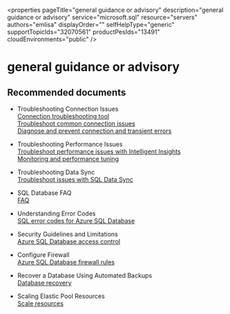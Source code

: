 <properties
	pageTitle="general guidance or advisory"
	description="general guidance or advisory"
	service="microsoft.sql"
	resource="servers"
	authors="emlisa"
	displayOrder=""
	selfHelpType="generic"
	supportTopicIds="32070561"
	productPesIds="13491"​
	cloudEnvironments="public"
/>

# general guidance or advisory

## **Recommended documents**

* Troubleshooting Connection Issues<br>
[Connection troubleshooting tool](https://support.microsoft.com/en-us/help/10085/troubleshooting-connectivity-issues-with-microsoft-azure-sql-database/)<br>
[Troubleshoot common connection issues](https://docs.microsoft.com/en-us/azure/sql-database/sql-database-troubleshoot-common-connection-issues/)<br>
[Diagnose and prevent connection and transient errors](https://docs.microsoft.com/en-us/azure/sql-database/sql-database-connectivity-issues/)

* Troubleshooting Performance Issues<br>
[Troubleshoot performance issues with Intelligent Insights](https://docs.microsoft.com/en-us/azure/sql-database/sql-database-intelligent-insights-troubleshoot-performance/)<br>
[Monitoring and performance tuning](https://docs.microsoft.com/en-us/azure/sql-database/sql-database-monitor-tune-overview/)

* Troubleshooting Data Sync<br>
[Troubleshoot issues with SQL Data Sync](https://docs.microsoft.com/en-us/azure/sql-database/sql-database-troubleshoot-data-sync/)

* SQL Database FAQ<br>
[FAQ](https://docs.microsoft.com/en-us/azure/sql-database/sql-database-faq/)

* Understanding Error Codes<br>
[SQL error codes for Azure SQL Database](https://docs.microsoft.com/en-us/azure/sql-database/sql-database-develop-error-messages/)

* Security Guidelines and Limitations<br>
[Azure SQL Database access control](https://docs.microsoft.com/en-us/azure/sql-database/sql-database-control-access/)

* Configure Firewall<br>
[Azure SQL Database firewall rules](https://docs.microsoft.com/en-us/azure/sql-database/sql-database-firewall-configure/)

* Recover a Database Using Automated Backups<br>
[Database recovery](https://docs.microsoft.com/en-us/azure/sql-database/sql-database-recovery-using-backups/)

* Scaling Elastic Pool Resources<br>
[Scale resources](https://docs.microsoft.com/en-us/azure/sql-database/sql-database-elastic-pool-scale/)
